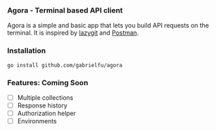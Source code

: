 ### Agora - Terminal based API client

Agora is a simple and basic app that lets you build API requests on the terminal. It is inspired by [lazygit](https://github.com/jesseduffield/lazygit) and [Postman](https://www.postman.com/).


[](./assets/demo.mp4)

### Installation

```shell
go install github.com/gabrielfu/agora
```

### Features: Coming Soon
- [ ] Multiple collections
- [ ] Response history
- [ ] Authorization helper
- [ ] Environments
